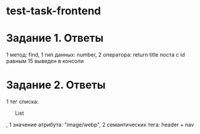 # test-task-frontend

# Задание 1. Ответы

1 метод: find, 1 тип данных: number, 2 оператора: return
title поста с id равным 15 выведен в консоли

# Задание 2. Ответы

1 тег списка: <ul>List</ul>, 1 значение атрибута: "image/webp", 2 семантических тега: header + nav
